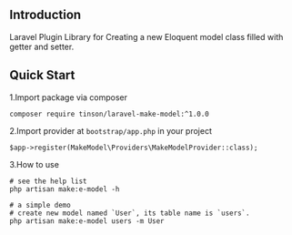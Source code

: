 ## Introduction
Laravel Plugin Library for Creating a new Eloquent model class filled with getter and setter.

## Quick Start
1.Import package via composer  

```
composer require tinson/laravel-make-model:^1.0.0
```  

2.Import provider at `bootstrap/app.php` in your project  

```
$app->register(MakeModel\Providers\MakeModelProvider::class);
```

3.How to use
```
# see the help list  
php artisan make:e-model -h

# a simple demo 
# create new model named `User`, its table name is `users`.  
php artisan make:e-model users -m User
```